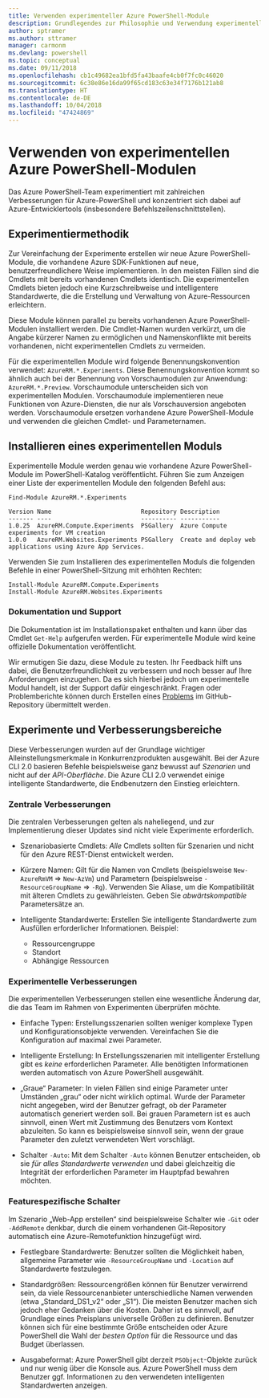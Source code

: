 ```yaml
---
title: Verwenden experimenteller Azure PowerShell-Module
description: Grundlegendes zur Philosophie und Verwendung experimenteller Azure PowerShell-Module.
author: sptramer
ms.author: sttramer
manager: carmonm
ms.devlang: powershell
ms.topic: conceptual
ms.date: 09/11/2018
ms.openlocfilehash: cb1c49682ea1bfd5fa43baafe4cb0f7fc0c46020
ms.sourcegitcommit: 6c38e86e16da99f65cd183c63e34f7176b121ab8
ms.translationtype: HT
ms.contentlocale: de-DE
ms.lasthandoff: 10/04/2018
ms.locfileid: "47424869"
---
```

# <a name="use-experimental-azure-powershell-modules"></a>Verwenden von experimentellen Azure PowerShell-Modulen

Das Azure PowerShell-Team experimentiert mit zahlreichen Verbesserungen für Azure-PowerShell und konzentriert sich dabei auf Azure-Entwicklertools (insbesondere Befehlszeilenschnittstellen).

## <a name="experimentation-methodology"></a>Experimentiermethodik

Zur Vereinfachung der Experimente erstellen wir neue Azure PowerShell-Module, die vorhandene Azure SDK-Funktionen auf neue, benutzerfreundlichere Weise implementieren. In den meisten Fällen sind die Cmdlets mit bereits vorhandenen Cmdlets identisch. Die experimentellen Cmdlets bieten jedoch eine Kurzschreibweise und intelligentere Standardwerte, die die Erstellung und Verwaltung von Azure-Ressourcen erleichtern.

Diese Module können parallel zu bereits vorhandenen Azure PowerShell-Modulen installiert werden. Die Cmdlet-Namen wurden verkürzt, um die Angabe kürzerer Namen zu ermöglichen und Namenskonflikte mit bereits vorhandenen, nicht experimentellen Cmdlets zu vermeiden.

Für die experimentellen Module wird folgende Benennungskonvention verwendet: `AzureRM.*.Experiments`. Diese Benennungskonvention kommt so ähnlich auch bei der Benennung von Vorschaumodulen zur Anwendung: `AzureRM.*.Preview`. Vorschaumodule unterscheiden sich von experimentellen Modulen. Vorschaumodule implementieren neue Funktionen von Azure-Diensten, die nur als Vorschauversion angeboten werden. Vorschaumodule ersetzen vorhandene Azure PowerShell-Module und verwenden die gleichen Cmdlet- und Parameternamen.

## <a name="how-to-install-an-experimental-module"></a>Installieren eines experimentellen Moduls

Experimentelle Module werden genau wie vorhandene Azure PowerShell-Module im PowerShell-Katalog veröffentlicht. Führen Sie zum Anzeigen einer Liste der experimentellen Module den folgenden Befehl aus:

```azurepowershell-interactive
Find-Module AzureRM.*.Experiments
```

```output
Version Name                         Repository Description
------- ----                         ---------- -----------
1.0.25  AzureRM.Compute.Experiments  PSGallery  Azure Compute experiments for VM creation
1.0.0   AzureRM.Websites.Experiments PSGallery  Create and deploy web applications using Azure App Services.
```

Verwenden Sie zum Installieren des experimentellen Moduls die folgenden Befehle in einer PowerShell-Sitzung mit erhöhten Rechten:

```azurepowershell-interactive
Install-Module AzureRM.Compute.Experiments
Install-Module AzureRM.Websites.Experiments
```

### <a name="documentation-and-support"></a>Dokumentation und Support

Die Dokumentation ist im Installationspaket enthalten und kann über das Cmdlet `Get-Help` aufgerufen werden. Für experimentelle Module wird keine offizielle Dokumentation veröffentlicht.

Wir ermutigen Sie dazu, diese Module zu testen. Ihr Feedback hilft uns dabei, die Benutzerfreundlichkeit zu verbessern und noch besser auf Ihre Anforderungen einzugehen. Da es sich hierbei jedoch um experimentelle Modul handelt, ist der Support dafür eingeschränkt. Fragen oder Problemberichte können durch Erstellen eines [Problems](https://github.com/Azure/azure-powershell/issues) im GitHub-Repository übermittelt werden.

## <a name="experiments-and-areas-of-improvement"></a>Experimente und Verbesserungsbereiche

Diese Verbesserungen wurden auf der Grundlage wichtiger Alleinstellungsmerkmale in Konkurrenzprodukten ausgewählt. Bei der Azure CLI 2.0 basieren Befehle beispielsweise ganz bewusst auf _Szenarien_ und nicht auf der _API-Oberfläche_.
Die Azure CLI 2.0 verwendet einige intelligente Standardwerte, die Endbenutzern den Einstieg erleichtern.

### <a name="core-improvements"></a>Zentrale Verbesserungen

Die zentralen Verbesserungen gelten als naheliegend, und zur Implementierung dieser Updates sind nicht viele Experimente erforderlich.

- Szenariobasierte Cmdlets: *Alle* Cmdlets sollten für Szenarien und nicht für den Azure REST-Dienst entwickelt werden.

- Kürzere Namen: Gilt für die Namen von Cmdlets (beispielsweise `New-AzureRmVM` => `New-AzVm`) und Parametern (beispielsweise `-ResourceGroupName` => `-Rg`). Verwenden Sie Aliase, um die Kompatibilität mit älteren Cmdlets zu gewährleisten. Geben Sie _abwärtskompatible_ Parametersätze an.

- Intelligente Standardwerte: Erstellen Sie intelligente Standardwerte zum Ausfüllen erforderlicher Informationen. Beispiel: 
  - Ressourcengruppe
  - Standort
  - Abhängige Ressourcen

### <a name="experimental-improvements"></a>Experimentelle Verbesserungen

Die experimentellen Verbesserungen stellen eine wesentliche Änderung dar, die das Team im Rahmen von Experimenten überprüfen möchte.

- Einfache Typen: Erstellungsszenarien sollten weniger komplexe Typen und Konfigurationsobjekte verwenden. Vereinfachen Sie die Konfiguration auf maximal zwei Parameter.

- Intelligente Erstellung: In Erstellungsszenarien mit intelligenter Erstellung gibt es _keine_ erforderlichen Parameter. Alle benötigten Informationen werden automatisch von Azure PowerShell ausgewählt.

- „Graue“ Parameter: In vielen Fällen sind einige Parameter unter Umständen „grau“ oder nicht wirklich optimal. Wurde der Parameter nicht angegeben, wird der Benutzer gefragt, ob der Parameter automatisch generiert werden soll. Bei grauen Parametern ist es auch sinnvoll, einen Wert mit Zustimmung des Benutzers vom Kontext abzuleiten.
  So kann es beispielsweise sinnvoll sein, wenn der graue Parameter den zuletzt verwendeten Wert vorschlägt.

- Schalter `-Auto`: Mit dem Schalter `-Auto` können Benutzer entscheiden, ob sie _für alles Standardwerte verwenden_ und dabei gleichzeitig die Integrität der erforderlichen Parameter im Hauptpfad bewahren möchten.

### <a name="feature-specific-switches"></a>Featurespezifische Schalter

Im Szenario „Web-App erstellen“ sind beispielsweise Schalter wie `-Git` oder `-AddRemote` denkbar, durch die einem vorhandenen Git-Repository automatisch eine Azure-Remotefunktion hinzugefügt wird.

- Festlegbare Standardwerte: Benutzer sollten die Möglichkeit haben, allgemeine Parameter wie `-ResourceGroupName` und `-Location` auf Standardwerte festzulegen.

- Standardgrößen: Ressourcengrößen können für Benutzer verwirrend sein, da viele Ressourcenanbieter unterschiedliche Namen verwenden (etwa „Standard\_DS1\_v2“ oder „S1“). Die meisten Benutzer machen sich jedoch eher Gedanken über die Kosten. Daher ist es sinnvoll, auf Grundlage eines Preisplans universelle Größen zu definieren. Benutzer können sich für eine bestimmte Größe entscheiden oder Azure PowerShell die Wahl der _besten Option_ für die Ressource und das Budget überlassen.

- Ausgabeformat: Azure PowerShell gibt derzeit `PSObject`-Objekte zurück und nur wenig über die Konsole aus. Azure PowerShell muss dem Benutzer ggf. Informationen zu den verwendeten intelligenten Standardwerten anzeigen.
